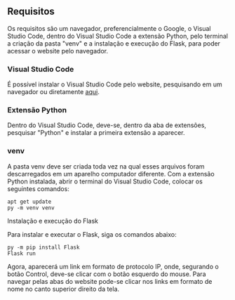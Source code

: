 ## Requisitos

Os requisitos são um navegador, preferencialmente o Google, o Visual Studio Code, dentro do Visual Studio Code a extensão Python, pelo terminal a criação da pasta "venv" e a instalação e execução do Flask, para poder acessar o website pelo navegador.

### Visual Studio Code

É possível instalar o Visual Studio Code pelo website, pesquisando em um navegador ou diretamente [aqui](https://code.visualstudio.com/download).

### Extensão Python

Dentro do Visual Studio Code, deve-se, dentro da aba de extensões, pesquisar "Python" e instalar a primeira extensão a aparecer.

### venv

A pasta venv deve ser criada toda vez na qual esses arquivos foram descarregados em um aparelho computador diferente. Com a extensão Python instalada, abrir o terminal do Visual Studio Code, colocar os seguintes comandos:

```
apt get update
py -m venv venv
```

Instalação e execução do Flask

Para instalar e executar o Flask, siga os comandos abaixo:

```
py -m pip install Flask
Flask run
```

Agora, aparecerá um link em formato de protocolo IP, onde, segurando o botão Control, deve-se clicar com o botão esquerdo do mouse.
Para navegar pelas abas do website pode-se clicar nos links em formato de nome no canto superior direito da tela.
